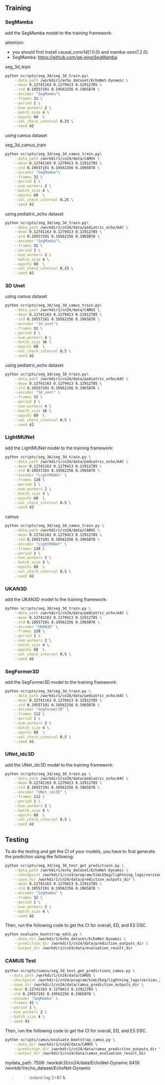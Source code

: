 ## Training

### SegMamba

add the SegMamba model to the training framework:

attention:
- you should first install causal_conv1d(1.0.0) and mamba-ssm(1.2.0) 
- SegMamba: https://github.com/ge-xing/SegMamba

seg_3d_train

```bash
python scripts/seg_3d/seg_3d_train.py\
    --data_path /workdir1/echo_dataset/EchoNet-Dynamic \
    --mean 0.12741163 0.1279413 0.12912785 \
    --std 0.19557191 0.19562256 0.1965878 \
    --encoder "SegMamba"\
    --frames 32 \
    --period 1 \
    --num_workers 2 \
    --batch_size 4 \
    --epochs 60  \
    --val_check_interval 0.25 \
    --seed 42
```

using camus dataset

seg_3d_camus_train
```bash
python scripts/seg_3d/seg_3d_camus_train.py\
    --data_path /workdir1/cn24/data/CAMUS \
    --mean 0.12741163 0.1279413 0.12912785 \
    --std 0.19557191 0.19562256 0.1965878 \
    --encoder "SegMamba"\
    --frames 32 \
    --period 1 \
    --num_workers 2 \
    --batch_size 4 \
    --epochs 60  \
    --val_check_interval 0.25 \
    --seed 42
```


using pediatric_echo dataset
```bash
python scripts/seg_3d/seg_3d_train.py\
    --data_path /workdir1/cn24/data/pediatric_echo/A4C \
    --mean 0.12741163 0.1279413 0.12912785 \
    --std 0.19557191 0.19562256 0.1965878 \
    --encoder "SegMamba"\
    --frames 32 \
    --period 1 \
    --num_workers 2 \
    --batch_size 4 \
    --epochs 60  \
    --val_check_interval 0.25 \
    --seed 42
```


### 3D Unet

using camus dataset

```bash
python scripts/seg_3d/seg_3d_camus_train.py\
    --data_path /workdir1/cn24/data/CAMUS \
    --mean 0.12741163 0.1279413 0.12912785 \
    --std 0.19557191 0.19562256 0.1965878 \
    --encoder "3d_unet"\
    --frames 32 \
    --period 1 \
    --num_workers 4 \
    --batch_size 16 \
    --epochs 60  \
    --val_check_interval 0.5 \
    --seed 42
```


using pediatric_echo dataset

```bash
python scripts/seg_3d/seg_3d_train.py\
    --data_path /workdir1/cn24/data/pediatric_echo/A4C \
    --mean 0.12741163 0.1279413 0.12912785 \
    --std 0.19557191 0.19562256 0.1965878 \
    --encoder "3d_unet" \
    --frames 32 \
    --period 1 \
    --num_workers 4 \
    --batch_size 16 \
    --epochs 60  \
    --val_check_interval 0.5 \
    --seed 42
```


### LightMUNet

add the LightMUNet model to the training framework:

```bash
python scripts/seg_3d/seg_3d_train.py \
    --data_path /workdir1/cn24/data/pediatric_echo/A4C \
    --mean 0.12741163 0.1279413 0.12912785 \
    --std 0.19557191 0.19562256 0.1965878 \
    --encoder "LightMUNet" \
    --frames 128 \
    --period 1 \
    --num_workers 2 \
    --batch_size 3 \
    --epochs 60  \
    --val_check_interval 0.5 \
    --seed 42
```
camus
```bash
python scripts/seg_3d/seg_3d_camus_train.py \
    --data_path /workdir1/cn24/data/CAMUS \
    --mean 0.12741163 0.1279413 0.12912785 \
    --std 0.19557191 0.19562256 0.1965878 \
    --encoder "LightMUNet" \
    --frames 128 \
    --period 1 \
    --num_workers 2 \
    --batch_size 3 \
    --epochs 60  \
    --val_check_interval 0.5 \
    --seed 42
```



### UKAN3D

add the UKAN3D model to the training framework:

```bash
python scripts/seg_3d/seg_3d_train.py \
    --data_path /workdir1/cn24/data/pediatric_echo/A4C \
    --mean 0.12741163 0.1279413 0.12912785 \
    --std 0.19557191 0.19562256 0.1965878 \
    --encoder "UKAN3D" \
    --frames 128 \
    --period 1 \
    --num_workers 2 \
    --batch_size 4 \
    --epochs 60  \
    --val_check_interval 0.5 \
    --seed 42
```

### SegFormer3D

add the SegFormer3D model to the training framework:

```bash
python scripts/seg_3d/seg_3d_train.py \
    --data_path /workdir1/cn24/data/pediatric_echo/A4C \
    --mean 0.12741163 0.1279413 0.12912785 \
    --std 0.19557191 0.19562256 0.1965878 \
    --encoder "SegFormer3D" \
    --frames 112 \
    --period 1 \
    --num_workers 2 \
    --batch_size 4 \
    --epochs 60  \
    --val_check_interval 0.5 \
    --seed 42
```

### UNet_idc3D

add the UNet_idc3D model to the training framework:

```bash
python scripts/seg_3d/seg_3d_train.py \
    --data_path /workdir1/cn24/data/pediatric_echo/A4C \
    --mean 0.12741163 0.1279413 0.12912785 \
    --std 0.19557191 0.19562256 0.1965878 \
    --encoder "UNet_idc3D" \
    --frames 112 \
    --period 1 \
    --num_workers 2 \
    --batch_size 4 \
    --epochs 60  \
    --val_check_interval 0.5 \
    --seed 42
```

## Testing

To do the testing and get the CI of your models, you have to first generate the prediction using the following:
```bash
python scripts/seg_3d/seg_3d_test_get_predictions.py \
    --data_path /workdir1/echo_dataset/EchoNet-Dynamic \
    --checkpoint /workdir1/cn24/program/SimLVSeg/lightning_logs/version_210/checkpoints/epoch=40-step=150132.ckpt \
    --save_dir /workdir1/cn24/data/prediction_outputs_dir \
    --mean 0.12741163 0.1279413 0.12912785 \
    --std 0.19557191 0.19562256 0.1965878 \
    --encoder "SegMamba" \
    --frames 32 \
    --period 1 \
    --num_workers 2 \
    --batch_size 4 \
    --seed 42
```

Then, run the following code to get the CI for overall, ED, and ES DSC.
```bash
python evaluate_bootstrap_edit.py \
    --data_dir /workdir1/echo_dataset/EchoNet-Dynamic \
    --prediction_dir /workdir1/cn24/data/prediction_outputs_dir \
    --output_dir /workdir1/cn24/data/evaluation_result_dir 
```

### CAMUS Test
```bash
python scripts/camus/seg_3d_test_get_predictions_camus.py \
  --data_path /workdir1/cn24/data/CAMUS \
  --checkpoint /workdir1/cn24/program/SimLVSeg/lightning_logs/version_224/checkpoints/epoch=27-step=2370.ckpt \
  --save_dir /workdir1/cn24/data/camus_prediction_outputs_dir \
  --mean 0.12741163 0.1279413 0.12912785 \
  --std 0.19557191 0.19562256 0.1965878 \
  --encoder "SegMamba" \
  --frames 32 \
  --period 1 \
  --num_workers 2 \
  --batch_size 4 \
  --seed 42
```
Then, run the following code to get the CI for overall, ED, and ES DSC.
```bash
python scripts/camus/evaluate_bootstrap_camus.py \
    --data_dir /workdir1/cn24/data/CAMUS \
    --prediction_dir /workdir1/cn24/data/camus_prediction_outputs_dir \
    --output_dir /workdir1/cn24/data/camus_evaluation_result_dir 
```

mydata_path: 7508: /workdir2t/cn24/data/EchoNet-Dynamic 
             6419: /workdir1/echo_dataset/EchoNet-Dynamic

>>output.log 2>&1 &
